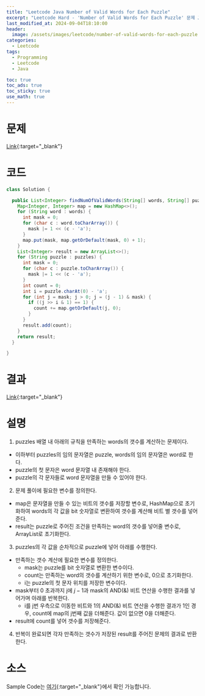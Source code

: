 ```yaml
---
title: "Leetcode Java Number of Valid Words for Each Puzzle"
excerpt: "Leetcode Hard - 'Number of Valid Words for Each Puzzle' 문제 Java 풀이"
last_modified_at: 2024-09-04T18:10:00
header:
  image: /assets/images/leetcode/number-of-valid-words-for-each-puzzle.png
categories:
  - Leetcode
tags:
  - Programming
  - Leetcode
  - Java

toc: true
toc_ads: true
toc_sticky: true
use_math: true
---
```

# 문제
[Link](https://leetcode.com/problems/number-of-valid-words-for-each-puzzle/){:target="_blank"}

# 코드
```java
class Solution {

  public List<Integer> findNumOfValidWords(String[] words, String[] puzzles) {
    Map<Integer, Integer> map = new HashMap<>();
    for (String word : words) {
      int mask = 0;
      for (char c : word.toCharArray()) {
        mask |= 1 << (c - 'a');
      }
      map.put(mask, map.getOrDefault(mask, 0) + 1);
    }
    List<Integer> result = new ArrayList<>();
    for (String puzzle : puzzles) {
      int mask = 0;
      for (char c : puzzle.toCharArray()) {
        mask |= 1 << (c - 'a');
      }
      int count = 0;
      int i = puzzle.charAt(0) - 'a';
      for (int j = mask; j > 0; j = (j - 1) & mask) {
        if ((j >> i & 1) == 1) {
          count += map.getOrDefault(j, 0);
        }
      }
      result.add(count);
    }
    return result;
  }

}
```

# 결과
[Link](https://leetcode.com/problems/number-of-valid-words-for-each-puzzle/submissions/1378615107/){:target="_blank"}

# 설명
1. puzzles 배열 내 아래의 규칙을 만족하는 words의 갯수를 계산하는 문제이다.
- 이하부터 puzzles의 임의 문자열은 puzzle, words의 임의 문자열은 word로 한다.
- puzzle의 첫 문자은 word 문자열 내 존재해야 한다.
- puzzle의 각 문자들로 word 문자열을 만들 수 있어야 한다.

2. 문제 풀이에 필요한 변수를 정의한다.
- map은 문자열을 만들 수 있는 비트의 갯수를 저장할 변수로, HashMap으로 초기화하여 words의 각 값을 bit 숫자열로 변환하여 갯수를 계산해 비트 별 갯수를 넣어준다.
- result는 puzzle로 주어진 조건을 만족하는 word의 갯수를 넣어줄 변수로, ArrayList로 초기화한다.

3. puzzles의 각 값을 순차적으로 puzzle에 넣어 아래를 수행한다.
- 만족하는 갯수 계산에 필요한 변수를 정의한다.
  - mask는 puzzle를 bit 숫자열로 변환한 변수이다.
  - count는 만족하는 word의 갯수를 계산하기 위한 변수로, 0으로 초기화한다.
  - i는 puzzle의 첫 문자 위치를 저장한 변수이다.
- mask부터 0 초과까지 j에 $j - 1$과 mask의 AND(&) 비트 연산을 수행한 결과를 넣어가며 아래를 반복한다.
  - i를 j번 우측으로 이동한 비트와 1의 AND(&) 비트 연산을 수행한 결과가 1인 경우, count에 map의 j번째 값을 더해준다. 값이 없으면 0을 더해준다.
- result에 count를 넣어 갯수를 저장해준다.

4. 반복이 완료되면 각자 만족하는 갯수가 저장된 result를 주어진 문제의 결과로 반환한다.

# 소스
Sample Code는 [여기](https://github.com/GracefulSoul/leetcode/blob/master/src/main/java/gracefulsoul/problems/NumberOfValidWordsForEachPuzzle.java){:target="_blank"}에서 확인 가능합니다.